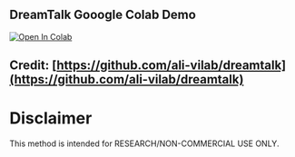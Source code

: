 ## DreamTalk Gooogle Colab Demo <br>
[![Open In Colab](https://colab.research.google.com/assets/colab-badge.svg)](https://colab.research.google.com/github/neuralfalcon/DreamTalk-Colab-Demo/blob/main/DreamTalk_Google_Colab.ipynb) <br>
## Credit: [https://github.com/ali-vilab/dreamtalk](https://github.com/ali-vilab/dreamtalk)
# Disclaimer
This method is intended for RESEARCH/NON-COMMERCIAL USE ONLY.
